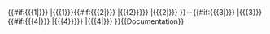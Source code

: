 {{#if:{{{1|}}}
  |{{{1}}}{{#if:{{{2|}}}
    |{{{2}}}}}<includeonly></includeonly>
  |{{{2|}}}
}}－{{#if:{{{3|}}}
  |{{{3}}}{{#if:{{{4|}}}
    |{{{4}}}}}<includeonly></includeonly>
  |{{{4|}}}
}}<noinclude>{{Documentation}}</noinclude>